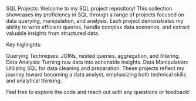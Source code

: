 SQL Projects:
Welcome to my SQL project repository! This collection showcases my proficiency in SQL through a range of projects focused on data querying, manipulation, and analysis. 
Each project demonstrates my ability to write efficient queries, handle complex data scenarios, and extract valuable insights from structured data.

Key highlights:

Querying Techniques: JOINs, nested queries, aggregation, and filtering.
Data Analysis: Turning raw data into actionable insights.
Data Manipulation: Utilizing SQL for data cleaning and preparation.
These projects reflect my journey toward becoming a data analyst, emphasizing both technical skills and analytical thinking.

Feel free to explore the code and reach out with any questions or feedback!

